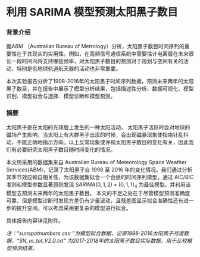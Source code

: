 # 利用 SARIMA 模型预测太阳黑子数目



### 背景介绍

据$ABM$ （Australian Bureau of Metrology）分析，太阳黑子数目时间序列的重要性在于其现实的实用性。例如，在高频信号通信系统中需要估计电离层在未来很长一段时间内将支持哪些频率，对太阳黑子数目的预测对于规划与空间有关的活动，特别是低地球轨道航天器的活动也非常重要。

本次实验报告分析了1998-2016年的太阳黑子时间序列数据，预测未来两年的太阳黑子数目，并在报告中展示了模型分析结果，包括描述性分析、数据可视化、模型识别、模型拟合与选择、模型诊断和模型预测。



### 摘要

太阳黑子是在太阳的光球层上发生的一种太阳活动， 太阳黑子活跃时会对地球的磁场产生影响，当太阳上有大群黑子出现的时候，会出现磁暴现象使指南针乱抖动，不能正确地指示方向。以上反常现象或许和太阳黑子数目的变化有关，因此我们有必要研究太阳黑子数目随时间变化的情况。 

本文所采用的数据集来自 Australian Bureau of Meteorology Space Weather Services(ABM)，记录了太阳黑子自 1998 至 2016 年的变化情况。我们通过分析其季节效应和自相关性，为该数据集拟合一个合适的时间序列模型，通过 AIC/BIC 准则和模型参数显著原则发现 $SARIMA(0,1,2)×(0,1,1)_4$ 为最佳模型。并利用该模型去预测未来两年的太阳黑子数目。 本文的不足之处在于尽管模型预测准确度可靠，但是模型诊断时发现方差仍有少量波动，且残差图显示拟合准确性还有进一步的提升空间。可以考虑采用更复杂的模型进行拟合。

具体报告内容详见附件。

*注：“sunspotnumbers.csv ”为模型拟合数据，记录1998-2016太阳黑子月度数据，“SN_m_tot_V2.0.txt” 为2017-2018年的太阳黑子数目实际数据，用于比较模型预测结果。* 